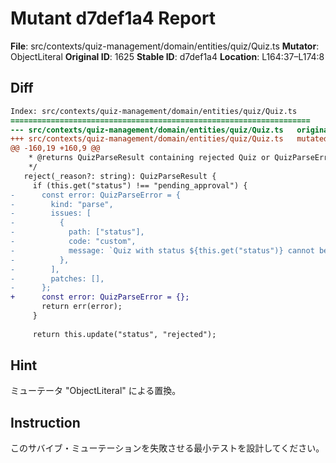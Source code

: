 # Mutant d7def1a4 Report

**File**: src/contexts/quiz-management/domain/entities/quiz/Quiz.ts
**Mutator**: ObjectLiteral
**Original ID**: 1625
**Stable ID**: d7def1a4
**Location**: L164:37–L174:8

## Diff

```diff
Index: src/contexts/quiz-management/domain/entities/quiz/Quiz.ts
===================================================================
--- src/contexts/quiz-management/domain/entities/quiz/Quiz.ts	original
+++ src/contexts/quiz-management/domain/entities/quiz/Quiz.ts	mutated #1625
@@ -160,19 +160,9 @@
    * @returns QuizParseResult containing rejected Quiz or QuizParseError
    */
   reject(_reason?: string): QuizParseResult {
     if (this.get("status") !== "pending_approval") {
-      const error: QuizParseError = {
-        kind: "parse",
-        issues: [
-          {
-            path: ["status"],
-            code: "custom",
-            message: `Quiz with status ${this.get("status")} cannot be rejected`,
-          },
-        ],
-        patches: [],
-      };
+      const error: QuizParseError = {};
       return err(error);
     }
 
     return this.update("status", "rejected");
```

## Hint

ミューテータ "ObjectLiteral" による置換。

## Instruction

このサバイブ・ミューテーションを失敗させる最小テストを設計してください。
